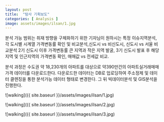 ```yaml
---
layout: post
title:  "탐사 기획보도"
categories: [ Analysis ]
image: assets/images/ilsan/1.jpg
---
```

분석 가능 범위는 취재 방향을 구체화하기 위한 기자님이 원하시는 특정 이슈지역분석,각 도시별 시계열 가격변동률 확인 및 비교분석,신도시 vs 비신도시, 신도시 vs 서울 비교분석
2기 신도시 이후 가격변동률 큰 지역과 작은 지역 발굴, 3기 신도시 발표 후 해당지역 및 인근지역의 가격변동 확인, 매매값 vs 전세값 비교.

분석 과정은 수도권 약 18,230개의 아파트를 대상으로 약390만건의 아파트실거래매매가격 데이터를 다운로드한다. 다운로드한 데이터는 DB로 업로딩하여 주소정제 및 데이터 클렌징을 통한 분석가능 데이터 형태로 변경한다. 그 뒤 빅데이터분석 및 GIS분석을 진행한다.

![walking]({{ site.baseurl }}/assets/images/ilsan/1.jpg)

![walking]({{ site.baseurl }}/assets/images/ilsan/2.jpg)

![walking]({{ site.baseurl }}/assets/images/ilsan/3.jpg)